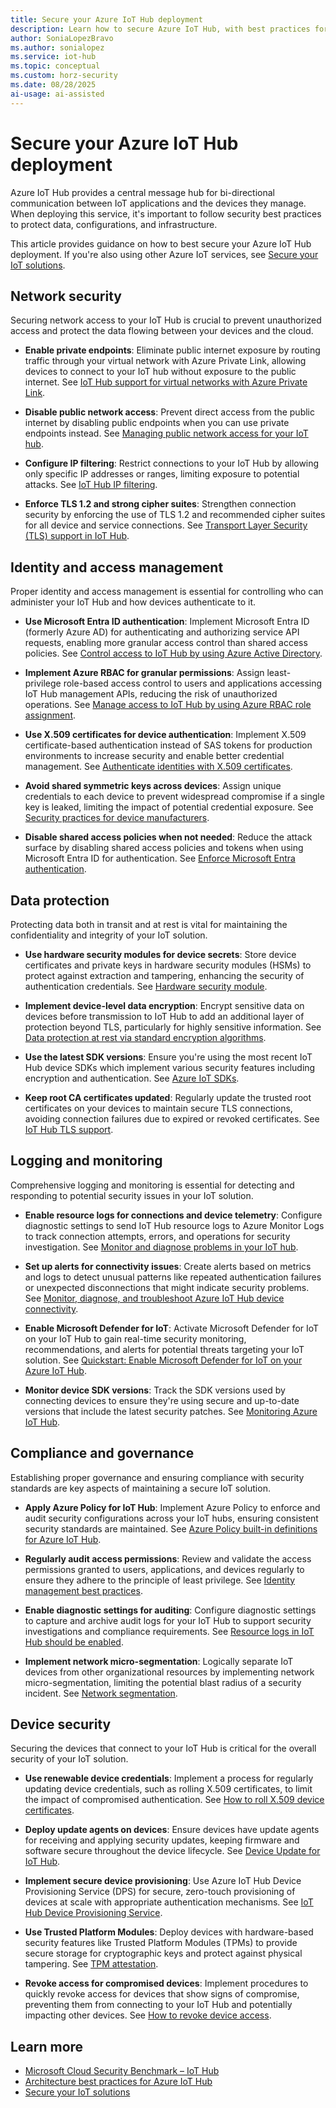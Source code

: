 ```yaml
---
title: Secure your Azure IoT Hub deployment
description: Learn how to secure Azure IoT Hub, with best practices for protecting your deployment.
author: SoniaLopezBravo
ms.author: sonialopez
ms.service: iot-hub
ms.topic: conceptual
ms.custom: horz-security
ms.date: 08/28/2025
ai-usage: ai-assisted
---
```


# Secure your Azure IoT Hub deployment

Azure IoT Hub provides a central message hub for bi-directional communication between IoT applications and the devices they manage. When deploying this service, it's important to follow security best practices to protect data, configurations, and infrastructure.

This article provides guidance on how to best secure your Azure IoT Hub deployment. If you're also using other Azure IoT services, see [Secure your IoT solutions](/azure/iot/iot-overview-security).

## Network security

Securing network access to your IoT Hub is crucial to prevent unauthorized access and protect the data flowing between your devices and the cloud.

- **Enable private endpoints**: Eliminate public internet exposure by routing traffic through your virtual network with Azure Private Link, allowing devices to connect to your IoT hub without exposure to the public internet. See [IoT Hub support for virtual networks with Azure Private Link](/azure/iot-hub/virtual-network-support).

- **Disable public network access**: Prevent direct access from the public internet by disabling public endpoints when you can use private endpoints instead. See [Managing public network access for your IoT hub](/azure/iot-hub/iot-hub-public-network-access).

- **Configure IP filtering**: Restrict connections to your IoT Hub by allowing only specific IP addresses or ranges, limiting exposure to potential attacks. See [IoT Hub IP filtering](/azure/iot-hub/iot-hub-ip-filtering).

- **Enforce TLS 1.2 and strong cipher suites**: Strengthen connection security by enforcing the use of TLS 1.2 and recommended cipher suites for all device and service connections. See [Transport Layer Security (TLS) support in IoT Hub](/azure/iot-hub/iot-hub-tls-support#enforce-iot-hub-to-use-tls-12-and-strong-cipher-suites).

## Identity and access management

Proper identity and access management is essential for controlling who can administer your IoT Hub and how devices authenticate to it.

- **Use Microsoft Entra ID authentication**: Implement Microsoft Entra ID (formerly Azure AD) for authenticating and authorizing service API requests, enabling more granular access control than shared access policies. See [Control access to IoT Hub by using Azure Active Directory](/azure/iot-hub/iot-hub-dev-guide-azure-ad-rbac).

- **Implement Azure RBAC for granular permissions**: Assign least-privilege role-based access control to users and applications accessing IoT Hub management APIs, reducing the risk of unauthorized operations. See [Manage access to IoT Hub by using Azure RBAC role assignment](/azure/iot-hub/iot-hub-dev-guide-azure-ad-rbac#manage-access-to-iot-hub-by-using-azure-rbac-role-assignment).

- **Use X.509 certificates for device authentication**: Implement X.509 certificate-based authentication instead of SAS tokens for production environments to increase security and enable better credential management. See [Authenticate identities with X.509 certificates](/azure/iot-hub/authenticate-authorize-x509).

- **Avoid shared symmetric keys across devices**: Assign unique credentials to each device to prevent widespread compromise if a single key is leaked, limiting the impact of potential credential exposure. See [Security practices for device manufacturers](/azure/iot-dps/concepts-device-oem-security-practices#shared-symmetric-key).

- **Disable shared access policies when not needed**: Reduce the attack surface by disabling shared access policies and tokens when using Microsoft Entra ID for authentication. See [Enforce Microsoft Entra authentication](/azure/iot-hub/authenticate-authorize-azure-ad#enforce-microsoft-entra-authentication).

## Data protection

Protecting data both in transit and at rest is vital for maintaining the confidentiality and integrity of your IoT solution.

- **Use hardware security modules for device secrets**: Store device certificates and private keys in hardware security modules (HSMs) to protect against extraction and tampering, enhancing the security of authentication credentials. See [Hardware security module](/azure/iot-dps/concepts-service#hardware-security-module).

- **Implement device-level data encryption**: Encrypt sensitive data on devices before transmission to IoT Hub to add an additional layer of protection beyond TLS, particularly for highly sensitive information. See [Data protection at rest via standard encryption algorithms](/azure/iot-hub/iot-hub-tls-support).

- **Use the latest SDK versions**: Ensure you're using the most recent IoT Hub device SDKs which implement various security features including encryption and authentication. See [Azure IoT SDKs](/azure/iot/iot-sdks).

- **Keep root CA certificates updated**: Regularly update the trusted root certificates on your devices to maintain secure TLS connections, avoiding connection failures due to expired or revoked certificates. See [IoT Hub TLS support](/azure/iot-hub/iot-hub-tls-support#cipher-suites).

## Logging and monitoring

Comprehensive logging and monitoring is essential for detecting and responding to potential security issues in your IoT solution.

- **Enable resource logs for connections and device telemetry**: Configure diagnostic settings to send IoT Hub resource logs to Azure Monitor Logs to track connection attempts, errors, and operations for security investigation. See [Monitor and diagnose problems in your IoT hub](/azure/iot-hub/monitor-iot-hub).

- **Set up alerts for connectivity issues**: Create alerts based on metrics and logs to detect unusual patterns like repeated authentication failures or unexpected disconnections that might indicate security problems. See [Monitor, diagnose, and troubleshoot Azure IoT Hub device connectivity](/azure/iot-hub/iot-hub-troubleshoot-connectivity).

- **Enable Microsoft Defender for IoT**: Activate Microsoft Defender for IoT on your IoT Hub to gain real-time security monitoring, recommendations, and alerts for potential threats targeting your IoT solution. See [Quickstart: Enable Microsoft Defender for IoT on your Azure IoT Hub](/azure/defender-for-iot/device-builders/quickstart-onboard-iot-hub). 

- **Monitor device SDK versions**: Track the SDK versions used by connecting devices to ensure they're using secure and up-to-date versions that include the latest security patches. See [Monitoring Azure IoT Hub](/azure/iot-hub/monitor-iot-hub).

## Compliance and governance

Establishing proper governance and ensuring compliance with security standards are key aspects of maintaining a secure IoT solution.

- **Apply Azure Policy for IoT Hub**: Implement Azure Policy to enforce and audit security configurations across your IoT hubs, ensuring consistent security standards are maintained. See [Azure Policy built-in definitions for Azure IoT Hub](/azure/iot-hub/policy-reference).

- **Regularly audit access permissions**: Review and validate the access permissions granted to users, applications, and devices regularly to ensure they adhere to the principle of least privilege. See [Identity management best practices](/azure/security/fundamentals/identity-management-best-practices).

- **Enable diagnostic settings for auditing**: Configure diagnostic settings to capture and archive audit logs for your IoT Hub to support security investigations and compliance requirements. See [Resource logs in IoT Hub should be enabled](/azure/governance/policy/samples/azure-security-benchmark).

- **Implement network micro-segmentation**: Logically separate IoT devices from other organizational resources by implementing network micro-segmentation, limiting the potential blast radius of a security incident. See [Network segmentation](/security/benchmark/azure/baselines/iot-hub-security-baseline#network-security).

## Device security

Securing the devices that connect to your IoT Hub is critical for the overall security of your IoT solution.

- **Use renewable device credentials**: Implement a process for regularly updating device credentials, such as rolling X.509 certificates, to limit the impact of compromised authentication. See [How to roll X.509 device certificates](/azure/iot-dps/how-to-roll-certificates).

- **Deploy update agents on devices**: Ensure devices have update agents for receiving and applying security updates, keeping firmware and software secure throughout the device lifecycle. See [Device Update for IoT Hub](/azure/iot-hub-device-update/understand-device-update).

- **Implement secure device provisioning**: Use Azure IoT Hub Device Provisioning Service (DPS) for secure, zero-touch provisioning of devices at scale with appropriate authentication mechanisms. See [IoT Hub Device Provisioning Service](/azure/iot-dps/).

- **Use Trusted Platform Modules**: Deploy devices with hardware-based security features like Trusted Platform Modules (TPMs) to provide secure storage for cryptographic keys and protect against physical tampering. See [TPM attestation](/azure/iot-dps/concepts-tpm-attestation).

- **Revoke access for compromised devices**: Implement procedures to quickly revoke access for devices that show signs of compromise, preventing them from connecting to your IoT Hub and potentially impacting other devices. See [How to revoke device access](/azure/iot-dps/how-to-revoke-device-access-portal).

## Learn more

- [Microsoft Cloud Security Benchmark – IoT Hub](/security/benchmark/azure/baselines/iot-hub-security-baseline)
- [Architecture best practices for Azure IoT Hub](/azure/well-architected/service-guides/azure-iot-hub)
- [Secure your IoT solutions](/azure/iot/iot-overview-security)
